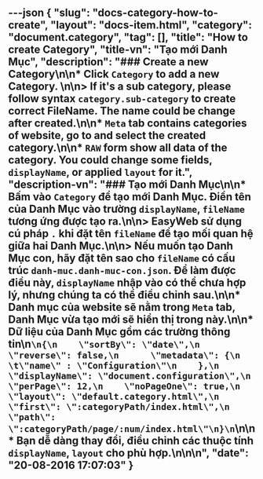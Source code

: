 ---json
{
    "slug": "docs-category-how-to-create",
    "layout": "docs-item.html",
    "category": "document.category",
    "tag": [],
    "title": "How to create Category",
    "title-vn": "Tạo mới Danh Mục",
    "description": "### Create a new Category\n\n* Click `Category` to add a new Category. \n\n> If it's a sub category, please follow syntax `category.sub-category` to create correct FileName. The name could be change after created.\n\n* `Meta` tab contains categories of website, go to and select the created category.\n\n* `RAW` form show all data of the category. You could change some fields, `displayName`, or applied `layout` for it.",
    "description-vn": "### Tạo mới Danh Mục\n\n* Bấm vào `Category` để tạo mới Danh Mục. Điền tên của Danh Mục vào trường `displayName`, `fileName` tương ứng được tạo ra.\n\n> EasyWeb sử dụng cú pháp `.` khi đặt tên `fileName` để tạo mối quan hệ giữa hai Danh Mục.\n\n> Nếu muốn tạo Danh Mục con, hãy đặt tên sao cho `fileName` có cấu trúc `danh-muc.danh-muc-con.json`. Để làm được điều này, `displayName` nhập vào có thể chưa hợp lý, nhưng chúng ta có thể điều chỉnh sau.\n\n* Danh mục của website sẽ nằm trong `Meta` tab, Danh Mục vừa tạo mới sẽ hiển thị trong này.\n\n* Dữ liệu của Danh Mục gồm các trường thông tin\n```\n{\n    \"sortBy\": \"date\",\n    \"reverse\": false,\n      \"metadata\": {\n    \t\"name\" : \"Configuration\"\n    },\n    \"displayName\": \"document.configuration\",\n    \"perPage\": 12,\n    \"noPageOne\": true,\n    \"layout\": \"default.category.html\",\n    \"first\": \":categoryPath/index.html\",\n    \"path\": \":categoryPath/page/:num/index.html\"\n}\n```\n\n* Bạn dễ dàng thay đổi, điều chỉnh các thuộc tính `displayName`, `layout` cho phù hợp.\n\n\n",
    "date": "20-08-2016 17:07:03"
}
---
